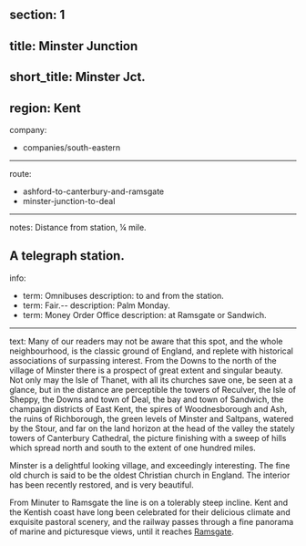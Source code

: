 section: 1
----
title: Minster Junction
----
short_title: Minster Jct.
----
region: Kent
----
company:
- companies/south-eastern
----
route:
- ashford-to-canterbury-and-ramsgate
- minster-junction-to-deal
----
notes: Distance from station, ¼ mile.

A telegraph station.
----
info:
- term: Omnibuses
  description: to and from the station.
- term: Fair.--
  description: Palm Monday.
- term: Money Order Office
  description: at Ramsgate or Sandwich.
----
text: Many of our readers may not be aware that this spot, and the whole neighbourhood, is the classic ground of England, and replete with historical associations of surpassing interest. From the Downs to the north of the village of Minster there is a prospect of great extent and singular beauty. Not only may the Isle of Thanet, with all its churches save one, be seen at a glance, but in the distance are perceptible the towers of Reculver, the Isle of Sheppy, the Downs and town of Deal, the bay and town of Sandwich, the champaign districts of East Kent, the spires of Woodnesborough and Ash, the ruins of Richborough, the green levels of Minster and Saltpans, watered by the Stour, and far on the land horizon at the head of the valley the stately towers of Canterbury Cathedral, the picture finishing with a sweep of hills which spread north and south to the extent of one hundred miles.

Minster is a delightful looking village, and exceedingly interesting. The fine old church is said to be the oldest Christian church in England. The interior has been recently restored, and is very beautiful.

From Minuter to Ramsgate the line is on a tolerably steep incline. Kent and the Kentish coast have long been celebrated for their delicious climate and exquisite pastoral scenery, and the railway passes through a fine panorama of marine and picturesque views, until it reaches [Ramsgate](/stations/ramsgate).
